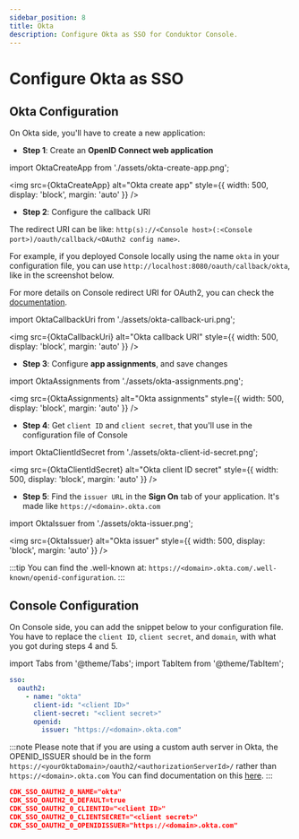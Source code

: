 ```yaml
---
sidebar_position: 8
title: Okta
description: Configure Okta as SSO for Conduktor Console.
---
```


# Configure Okta as SSO

## Okta Configuration

On Okta side, you'll have to create a new application:

- **Step 1**: Create an **OpenID Connect web application**

import OktaCreateApp from './assets/okta-create-app.png';

<img src={OktaCreateApp} alt="Okta create app" style={{ width: 500, display: 'block', margin: 'auto' }} />

- **Step 2**: Configure the callback URI

The redirect URI can be like: `http(s)://<Console host>(:<Console port>)/oauth/callback/<OAuth2 config name>`. 

For example, if you deployed Console locally using the name `okta` in your configuration file, you can use `http://localhost:8080/oauth/callback/okta`, like in the screenshot below.

For more details on Console redirect URI for OAuth2, you can check the [documentation](/platform/get-started/configuration/user-authentication/SSO/generic-oauth2/#more-details-on-console-external-url).

import OktaCallbackUri from './assets/okta-callback-uri.png';

<img src={OktaCallbackUri} alt="Okta callback URI" style={{ width: 500, display: 'block', margin: 'auto' }} />

- **Step 3**: Configure **app assignments**, and save changes 

import OktaAssignments from './assets/okta-assignments.png';

<img src={OktaAssignments} alt="Okta assignments" style={{ width: 500, display: 'block', margin: 'auto' }} />

- **Step 4**: Get `client ID` and `client secret`, that you'll use in the configuration file of Console

import OktaClientIdSecret from './assets/okta-client-id-secret.png';

<img src={OktaClientIdSecret} alt="Okta client ID secret" style={{ width: 500, display: 'block', margin: 'auto' }} />

- **Step 5**: Find the `issuer URL` in the **Sign On** tab of your application. It's made like `https://<domain>.okta.com`

import OktaIssuer from './assets/okta-issuer.png';

<img src={OktaIssuer} alt="Okta issuer" style={{ width: 500, display: 'block', margin: 'auto' }} />

:::tip
You can find the .well-known at: `https://<domain>.okta.com/.well-known/openid-configuration`.
:::

## Console Configuration

On Console side, you can add the snippet below to your configuration file. You have to replace the `client ID`, `client secret`, and `domain`, with what you got during steps 4 and 5.

import Tabs from '@theme/Tabs'; import TabItem from '@theme/TabItem';

<Tabs>
<TabItem value="YAML  File" label="YAML File">

```yaml title="platform-config.yaml"
sso:
  oauth2:
    - name: "okta"
      client-id: "<client ID>"
      client-secret: "<client secret>"
      openid:
        issuer: "https://<domain>.okta.com"
```
:::note
Please note that if you are using a custom auth server in Okta, the OPENID_ISSUER should be in the form `https://<yourOktaDomain>/oauth2/<authorizationServerId>/` rather than `https://<domain>.okta.com`
You can find documentation on this [here](https://developer.okta.com/docs/guides/customize-tokens-returned-from-okta/main/).
:::

</TabItem>
<TabItem value="Environment Variables" label="Environment Variables">

```json title=".env"
CDK_SSO_OAUTH2_0_NAME="okta"
CDK_SSO_OAUTH2_0_DEFAULT=true
CDK_SSO_OAUTH2_0_CLIENTID="<client ID>"
CDK_SSO_OAUTH2_0_CLIENTSECRET="<client secret>"
CDK_SSO_OAUTH2_0_OPENIDISSUER="https://<domain>.okta.com"
```

</TabItem>
</Tabs>
